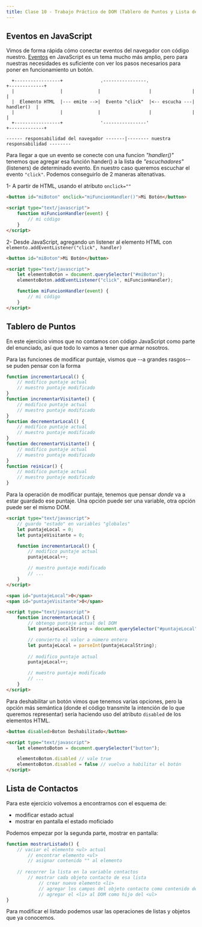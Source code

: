 ```yaml
---
title: Clase 10 - Trabajo Práctico de DOM (Tablero de Puntos y Lista de Contactos)
---
```


## Eventos en JavaScript

Vimos de forma rápida cómo conectar eventos del navegador con código nuestro. [Eventos](https://developer.mozilla.org/es/docs/Web/API/Element#eventos) en JavaScript es un tema mucho más amplio, pero para nuestras necesidades es suficiente con ver los pasos necesarios para poner en funcionamiento un botón.

```goat
  +-----------------+              .----------------.                +-------------+  
  |                 |             |                  |               |             |  
  |  Elemento HTML  |--- emite -->|  Evento "click"  |<-- escucha ---|  handler()  |  
  |                 |             |                  |               |             |  
  +-----------------+              '----------------'                +-------------+  
                                                                                      
------ responsabilidad del navegador -------|-------- nuestra responsabilidad --------
```

Para llegar a que un evento se conecte con una funcion *"handler()"* tenemos que agregar esa función hander() a la lista de *"escuchadores"* (listeners) de determinado evento. En nuestro caso queremos escuchar el evento `"click"`. Podemos conseguirlo de 2 maneras altenativas.

1- A partir de HTML, usando el atributo `onclick=""`

```html
<button id="miBoton" onclick="miFuncionHandler()">Mi Botón</button>

<script type="text/javascript">
	function miFuncionHandler(event) {
		// mi código
	}
</script>
```

2- Desde JavaScript, agregando un listener al elemento HTML con `elemento.addEventListener("click", handler)`

```html
<button id="miBoton">Mi Botón</button>

<script type="text/javascript">
	let elementoBoton = document.querySelector("#miBoton");
	elementoBoton.addEventListener("click", miFuncionHandler);

	function miFuncionHandler(event) {
		// mi código
	}
</script>
```


## Tablero de Puntos

En este ejercicio vimos que no contamos con código JavaScript como parte del enunciado, así que todo lo vamos a tener que armar nosotros.

Para las funciones de modificar puntaje, vismos que --a grandes rasgos-- se puden pensar con la forma

```js
function incrementarLocal() {
	// modifico puntaje actual
	// muestro puntaje modificado
}
function incrementarVisitante() {
	// modifico puntaje actual
	// muestro puntaje modificado
}
function decrementarLocal() {
	// modifico puntaje actual
	// muestro puntaje modificado
}
function decrementarVisitante() {
	// modifico puntaje actual
	// muestro puntaje modificado
}
function reinicar() {
	// modifico puntaje actual
	// muestro puntaje modificado
}
```

Para la operación de modificar puntaje, tenemos que pensar *donde* va a estar guardado ese puntaje. Una opción puede ser una variable, otra opción puede ser el mismo DOM.

```html
<script type="text/javascript">
	// guardo "estado" en variables "globales"
	let puntajeLocal = 0;
	let puntajeVisitante = 0;

	function incrementarLocal() {
		// modifico puntaje actual
		puntajeLocal++;

		// muestro puntaje modificado
		// ...
	}	
</script>
```

```html
<span id="puntajeLocal">0</span>
<span id="puntajeVisitante">0</span>

<script type="text/javascript">
	function incrementarLocal() {
		// obtengo puntaje actual del DOM
		let puntajeLocalString = document.querySelector("#puntajeLocal").innerText;

		// convierto el valor a número entero
		let puntajeLocal = parseInt(puntajeLocalString);
		
		// modifico puntaje actual
		puntajeLocal++;

		// muestro puntaje modificado
		// ...
	}	
</script>
```

Para deshabilitar un botón vimos que tenemos varias opciones, pero la opción más semántica (donde el código transmite la intención de lo que queremos representar) sería haciendo uso del atributo `disabled` de los elementos HTML.

```html
<button disabled>Boton Deshabilitado</button>

<script type="text/javascript">
	let elementoBoton = document.querySelector("button");

	elementoBoton.disabled // vale true
	elementoBoton.disabled = false // vuelvo a habilitar el botón
</script>
```

## Lista de Contactos

Para este ejercicio volvemos a encontrarnos con el esquema de:

- modificar estado actual
- mostrar en pantalla el estado moficiado

Podemos empezar por la segunda parte, mostrar en pantalla:

```js
function mostrarListado() {
	// vaciar el elemento <ul> actual
		// encontrar elemento <ul>
		// asignar contenido "" al elemento
	
	// recorrer la lista en la variable contactos
		// mostrar cada objeto contacto de esa lista
			// crear nuevo elemento <li>
			// agregar los campos del objeto contacto como contenido del <li>
			// agregar el <li> al DOM como hijo del <ul>
}
```

Para modificar el listado podemos usar las operaciones de listas y objetos que ya conocemos.